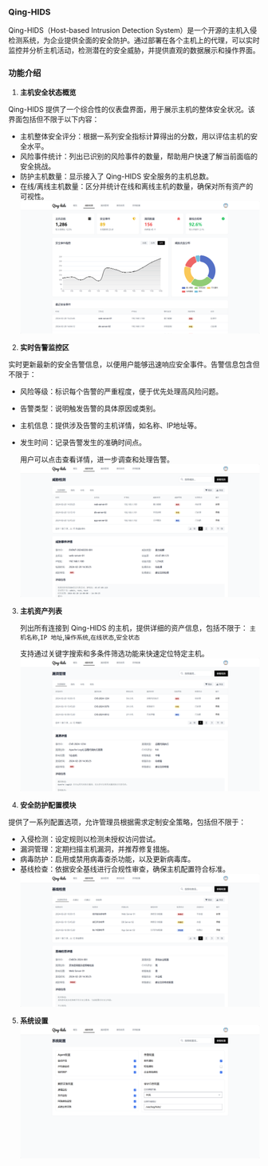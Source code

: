 ### Qing-HIDS


Qing-HIDS（Host-based Intrusion Detection System）是一个开源的主机入侵检测系统，为企业提供全面的安全防护。通过部署在各个主机上的代理，可以实时监控并分析主机活动，检测潜在的安全威胁，并提供直观的数据展示和操作界面。

### 功能介绍

1. **主机安全状态概览**

Qing-HIDS 提供了一个综合性的仪表盘界面，用于展示主机的整体安全状况。该界面包括但不限于以下内容：
- 主机整体安全评分：根据一系列安全指标计算得出的分数，用以评估主机的安全水平。
- 风险事件统计：列出已识别的风险事件的数量，帮助用户快速了解当前面临的安全挑战。
- 防护主机数量：显示接入了 Qing-HIDS 安全服务的主机总数。
- 在线/离线主机数量：区分并统计在线和离线主机的数量，确保对所有资产的可视性。
![img.png](docs/images/img.png)
2. **实时告警监控区**

实时更新最新的安全告警信息，以便用户能够迅速响应安全事件。告警信息包含但不限于：
- 风险等级：标识每个告警的严重程度，便于优先处理高风险问题。
- 告警类型：说明触发告警的具体原因或类别。
- 主机信息：提供涉及告警的主机详情，如名称、IP地址等。
- 发生时间：记录告警发生的准确时间点。

   用户可以点击查看详情，进一步调查和处理告警。
![img_1.png](docs/images/img_1.png)
3. **主机资产列表**

   列出所有连接到 Qing-HIDS 的主机，提供详细的资产信息，包括不限于： `主机名称`,`IP 地址`,`操作系统`,`在线状态`,`安全状态`

   支持通过关键字搜索和多条件筛选功能来快速定位特定主机。
![img_2.png](docs/images/img_2.png)
4. **安全防护配置模块**

提供了一系列配置选项，允许管理员根据需求定制安全策略，包括但不限于：
- 入侵检测：设定规则以检测未授权访问尝试。
- 漏洞管理：定期扫描主机漏洞，并推荐修复措施。
- 病毒防护：启用或禁用病毒查杀功能，以及更新病毒库。
- 基线检查：依据安全基线进行合规性审查，确保主机配置符合标准。
![img_3.png](docs/images/img_3.png)
5. **系统设置**
![img_4.png](docs/images/img_4.png)

